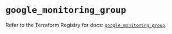 # `google_monitoring_group`

Refer to the Terraform Registry for docs: [`google_monitoring_group`](https://registry.terraform.io/providers/hashicorp/google-beta/6.9.0/docs/resources/google_monitoring_group).
